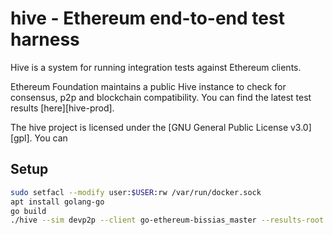 # hive - Ethereum end-to-end test harness

Hive is a system for running integration tests against Ethereum clients.

Ethereum Foundation maintains a public Hive instance to check for consensus, p2p and
blockchain compatibility. You can find the latest test results [here][hive-prod].

The hive project is licensed under the [GNU General Public License v3.0][gpl]. You can

## Setup

```bash
sudo setfacl --modify user:$USER:rw /var/run/docker.sock
apt install golang-go
go build
./hive --sim devp2p --client go-ethereum-bissias_master --results-root /tmp/hive_results --loglevel 4 
```
